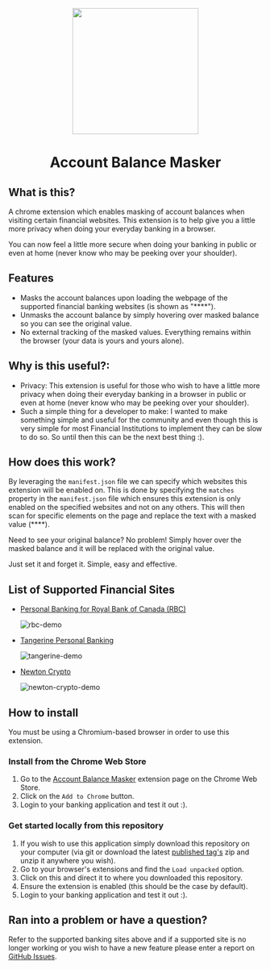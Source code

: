 <p align="center">
  <img src="https://user-images.githubusercontent.com/40838156/224497646-e8029aaa-bd99-42f4-82a0-d00cdac8047e.png" height="250">
</p>

<h1 align="center">Account Balance Masker</h1>

## What is this?
A chrome extension which enables masking of account balances when visiting certain financial websites. This extension is to help give you a little more privacy when doing your everyday banking in a browser. 

You can now feel a little more secure when doing your banking in public or even at home (never know who may be peeking over your shoulder).

## Features

- Masks the account balances upon loading the webpage of the supported financial banking websites (is shown as "****"). 
- Unmasks the account balance by simply hovering over masked balance so you can see the original value.
- No external tracking of the masked values. Everything remains within the browser (your data is yours and yours alone).

## Why is this useful?:
- Privacy: This extension is useful for those who wish to have a little more privacy when doing their everyday banking in a browser in public or even at home (never know who may be peeking over your shoulder).
- Such a simple thing for a developer to make: I wanted to make something simple and useful for the community and even though this is very simple for most Financial Institutions to implement they can be slow to do so. So until then this can be the next best thing :). 

## How does this work?
By leveraging the `manifest.json` file we can specify which websites this extension will be enabled on. This is done by specifying the `matches` property in the `manifest.json` file which ensures this extension is only enabled on the specified websites and not on any others. This will then scan for specific elements on the page and replace the text with a masked value (****). 

Need to see your original balance? No problem! Simply hover over the masked balance and it will be replaced with the original value.

Just set it and forget it. Simple, easy and effective.

## List of Supported Financial Sites 
- [Personal Banking for Royal Bank of Canada (RBC)](https://www.rbcroyalbank.com/personal.html)

    ![rbc-demo](https://user-images.githubusercontent.com/40838156/200197616-6efdf406-ceda-4355-aa86-bdcf12b80bcd.gif)
    
- [Tangerine Personal Banking](https://www.tangerine.ca/)

    ![tangerine-demo](https://user-images.githubusercontent.com/40838156/201499082-5faa7384-9bf6-488f-92a8-c4ac95380a03.gif)

- [Newton Crypto](https://www.newton.co/dashboard)

    ![newton-crypto-demo](https://user-images.githubusercontent.com/40838156/223011525-f6220869-e660-47d4-966a-18acd2116fae.gif)


## How to install
You must be using a Chromium-based browser in order to use this extension. 

### Install from the Chrome Web Store
1. Go to the [Account Balance Masker](https://chrome.google.com/webstore/detail/account-balance-masker/hkmponiffpfpnjbgddecfhneaajddfff?hl=en) extension page on the Chrome Web Store.
2. Click on the `Add to Chrome` button.
3. Login to your banking application and test it out :).

###  Get started locally from this repository
1. If you wish to use this application simply download this repository on your computer (via git or download the latest [published tag's](https://github.com/jdboisvert/account-balance-mask/tags) zip and unzip it anywhere you wish). 
2. Go to your browser's extensions and find the `Load unpacked` option. 
3. Click on this and direct it to where you downloaded this repository. 
4. Ensure the extension is enabled (this should be the case by default). 
5. Login to your banking application and test it out :).

## Ran into a problem or have a question? 
Refer to the supported banking sites above and if a supported site is no longer working or you wish to have a new feature please enter a report on [GitHub Issues](https://github.com/jdboisvert/account-balance-mask/issues).

